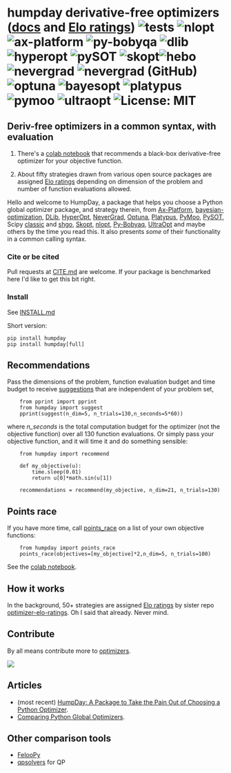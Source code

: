 # humpday derivative-free optimizers ([docs](https://microprediction.github.io/humpday/) and  [Elo ratings](https://microprediction.github.io/optimizer-elo-ratings/html_leaderboards/overall.html)) ![tests](https://github.com/microprediction/humpday/workflows/tests/badge.svg) ![nlopt](https://github.com/microprediction/humpday/workflows/test-nlopt/badge.svg) ![ax-platform](https://github.com/microprediction/humpday/workflows/test-ax/badge.svg) ![py-bobyqa](https://github.com/microprediction/humpday/workflows/test-bobyqa/badge.svg) ![dlib](https://github.com/microprediction/humpday/workflows/test-dlib/badge.svg) ![hyperopt](https://github.com/microprediction/humpday/workflows/test-hyperopt/badge.svg) ![pySOT](https://github.com/microprediction/humpday/workflows/test-pySOT/badge.svg) ![skopt](https://github.com/microprediction/humpday/workflows/test-skopt/badge.svg)![hebo](https://github.com/microprediction/humpday/workflows/test-hebo/badge.svg) ![nevergrad](https://github.com/microprediction/humpday/workflows/test-nevergrad/badge.svg) ![nevergrad (GitHub)](https://github.com/microprediction/humpday/workflows/test-nevergrad-github/badge.svg) ![optuna](https://github.com/microprediction/humpday/workflows/test-optuna/badge.svg) ![bayesopt](https://github.com/microprediction/humpday/workflows/test-bayesopt/badge.svg) ![platypus](https://github.com/microprediction/humpday/workflows/test-platypus/badge.svg) ![pymoo](https://github.com/microprediction/humpday/workflows/test-pymoo/badge.svg) ![ultraopt](https://github.com/microprediction/humpday/workflows/test-ultraopt/badge.svg) ![License: MIT](https://img.shields.io/badge/License-MIT-yellow.svg)

## Deriv-free optimizers in a common syntax, with evaluation

1. There's a [colab notebook](https://github.com/microprediction/humpday/blob/main/black_box_optimization_package_recommender.ipynb) that recommends a black-box derivative-free optimizer for your objective function. 

2. About fifty strategies drawn from various open source packages are assigned [Elo ratings](https://microprediction.github.io/optimizer-elo-ratings/html_leaderboards/overall.html) depending on dimension of the problem and number of function evaluations allowed. 
 
Hello and welcome to HumpDay, a package that helps you choose a Python global optimizer package, and strategy therein, from [Ax-Platform](https://github.com/microprediction/humpday/blob/main/humpday/optimizers/axcube.py), [bayesian-optimization](https://github.com/microprediction/humpday/blob/main/humpday/optimizers/bayesoptcube.py), [DLib](https://github.com/microprediction/humpday/blob/main/humpday/optimizers/dlibcube.py), [HyperOpt](https://github.com/microprediction/humpday/blob/main/humpday/optimizers/hyperoptcube.py), [NeverGrad](https://github.com/microprediction/humpday/blob/main/humpday/optimizers/nevergradcube.py), [Optuna](https://github.com/microprediction/humpday/blob/main/humpday/optimizers/optunacube.py), [Platypus](https://github.com/microprediction/humpday/blob/main/humpday/optimizers/platypuscube.py), [PyMoo](https://github.com/microprediction/humpday/blob/main/humpday/optimizers/pymoocube.py), [PySOT](https://github.com/microprediction/humpday/blob/main/humpday/optimizers/pysotcube.py), Scipy [classic](https://github.com/microprediction/humpday/blob/main/humpday/optimizers/scipycube.py) and [shgo](https://github.com/microprediction/humpday/blob/main/humpday/optimizers/shgocube.py), [Skopt](https://github.com/microprediction/humpday/blob/main/humpday/optimizers/skoptcube.py),
[nlopt](https://github.com/microprediction/humpday/blob/main/humpday/optimizers/nloptcube.py), [Py-Bobyaq](https://github.com/microprediction/humpday/blob/main/humpday/optimizers/bobyqacube.py), 
[UltraOpt](https://github.com/microprediction/humpday/blob/main/humpday/optimizers/ultraoptcube.py) and maybe others by the time you read this. It also presents *some* of their functionality in a common calling syntax.  
 
### Cite or be cited
Pull requests at [CITE.md](https://github.com/microprediction/humpday/blob/main/CITE.md) are welcome. If your package is benchmarked here I'd like to get this bit right.  
 
### Install

See [INSTALL.md](https://github.com/microprediction/humpday/blob/main/INSTALL.md)

Short version:

    pip install humpday
    pip install humpday[full]

## Recommendations

Pass the dimensions of the problem, function evaluation budget and
 time budget to receive [suggestions](https://github.com/microprediction/humpday/blob/main/humpday/comparison/suggestions.py) that are independent of your problem set,
 
        from pprint import pprint 
        from humpday import suggest
        pprint(suggest(n_dim=5, n_trials=130,n_seconds=5*60))
        
where *n_seconds* is the total computation budget for the optimizer (not the objective function) over all 130 function evaluations. Or simply pass your objective function, and it will time it and do something sensible:
     
        from humpday import recommend
    
        def my_objective(u):
            time.sleep(0.01)
            return u[0]*math.sin(u[1])

        recommendations = recommend(my_objective, n_dim=21, n_trials=130)

## Points race
        
If you have more time, call [points_race](https://github.com/microprediction/humpday/blob/main/humpday/comparison/odious.py) on a list of your own objective functions:

        from humpday import points_race
        points_race(objectives=[my_objective]*2,n_dim=5, n_trials=100)
        
See the [colab notebook](https://github.com/microprediction/humpday/blob/main/black_box_optimization_package_recommender.ipynb).

## How it works 

In the background, 50+ strategies are assigned [Elo ratings](https://github.com/microprediction/optimizer-elo-ratings/tree/main/results/leaderboards) by sister repo [optimizer-elo-ratings](https://github.com/microprediction/optimizer-elo-ratings). Oh I said that already. Never mind. 

## Contribute

By all means contribute more to [optimizers](https://github.com/microprediction/humpday/tree/main/humpday/optimizers). 


![](https://i.imgur.com/FCiSrMQ.png)
 

    
## Articles 

- (most recent) [HumpDay: A Package to Take the Pain Out of Choosing a Python Optimizer](https://www.microprediction.com/blog/humpday). 
- [Comparing Python Global Optimizers](https://www.microprediction.com/blog/optimize).

## Other comparison tools

- [FelooPy](https://github.com/ktafakkori/feloopy)
- [qpsolvers](https://qpsolvers.github.io/qpsolvers/supported-solvers.html#) for QP
